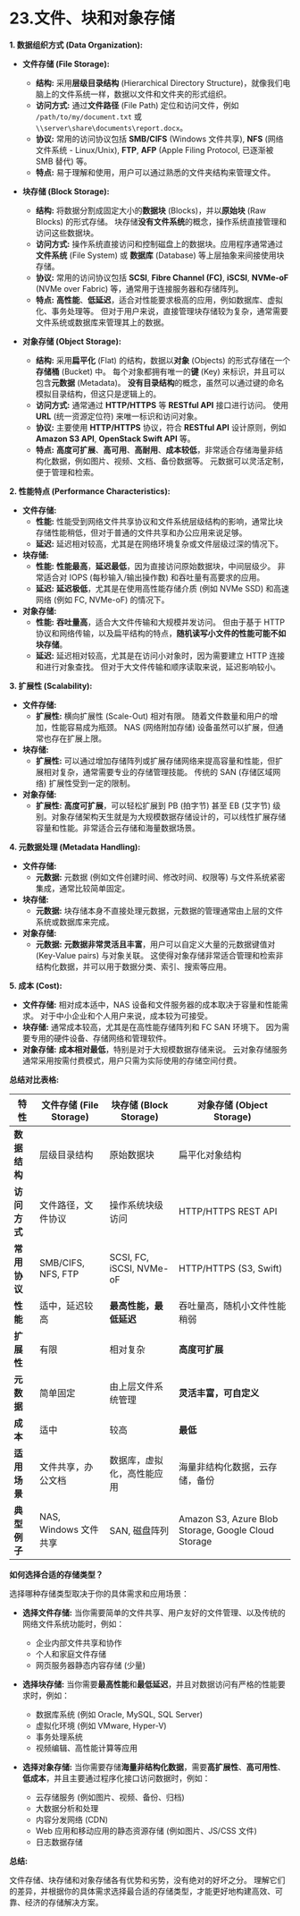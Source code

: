 # 23.文件、块和对象存储

**1. 数据组织方式 (Data Organization):**

* **文件存储 (File Storage):**
    * **结构:**  采用**层级目录结构** (Hierarchical Directory Structure)，就像我们电脑上的文件系统一样，数据以文件和文件夹的形式组织。
    * **访问方式:**  通过**文件路径** (File Path) 定位和访问文件，例如 `/path/to/my/document.txt` 或 `\\server\share\documents\report.docx`。
    * **协议:**  常用的访问协议包括 **SMB/CIFS** (Windows 文件共享), **NFS** (网络文件系统 - Linux/Unix), **FTP**, **AFP** (Apple Filing Protocol, 已逐渐被 SMB 替代) 等。
    * **特点:**  易于理解和使用，用户可以通过熟悉的文件夹结构来管理文件。

* **块存储 (Block Storage):**
    * **结构:** 将数据分割成固定大小的**数据块** (Blocks)，并以**原始块** (Raw Blocks) 的形式存储。 块存储**没有文件系统**的概念，操作系统直接管理和访问这些数据块。
    * **访问方式:**  操作系统直接访问和控制磁盘上的数据块。应用程序通常通过**文件系统** (File System) 或 **数据库** (Database) 等上层抽象来间接使用块存储。
    * **协议:**  常用的访问协议包括 **SCSI**, **Fibre Channel (FC)**, **iSCSI**, **NVMe-oF** (NVMe over Fabric) 等，通常用于连接服务器和存储阵列。
    * **特点:**  **高性能**、**低延迟**，适合对性能要求极高的应用，例如数据库、虚拟化、事务处理等。  但对于用户来说，直接管理块存储较为复杂，通常需要文件系统或数据库来管理其上的数据。

* **对象存储 (Object Storage):**
    * **结构:**  采用**扁平化** (Flat) 的结构，数据以**对象** (Objects) 的形式存储在一个**存储桶** (Bucket) 中。 每个对象都拥有唯一的**键** (Key) 来标识，并且可以包含**元数据** (Metadata)。  **没有目录结构**的概念，虽然可以通过键的命名模拟目录结构，但这只是逻辑上的。
    * **访问方式:**  通常通过 **HTTP/HTTPS** 等 **RESTful API** 接口进行访问。 使用 **URL** (统一资源定位符)  来唯一标识和访问对象。
    * **协议:**  主要使用 **HTTP/HTTPS** 协议，符合 **RESTful API** 设计原则，例如 **Amazon S3 API**, **OpenStack Swift API** 等。
    * **特点:**  **高度可扩展**、**高可用**、**高耐用**、**成本较低**，非常适合存储海量非结构化数据，例如图片、视频、文档、备份数据等。 元数据可以灵活定制，便于管理和检索。

**2. 性能特点 (Performance Characteristics):**

* **文件存储:**
    * **性能:**  性能受到网络文件共享协议和文件系统层级结构的影响，通常比块存储性能稍低，但对于普通的文件共享和办公应用来说足够。
    * **延迟:**  延迟相对较高，尤其是在网络环境复杂或文件层级过深的情况下。
* **块存储:**
    * **性能:**  **性能最高**，**延迟最低**，因为直接访问原始数据块，中间层级少。  非常适合对 IOPS (每秒输入/输出操作数) 和吞吐量有高要求的应用。
    * **延迟:**  **延迟极低**，尤其是在使用高性能存储介质 (例如 NVMe SSD) 和高速网络 (例如 FC, NVMe-oF) 的情况下。
* **对象存储:**
    * **性能:**  **吞吐量高**，适合大文件传输和大规模并发访问。 但由于基于 HTTP 协议和网络传输，以及扁平结构的特点，**随机读写小文件的性能可能不如块存储**。
    * **延迟:**  延迟相对较高，尤其是在访问小对象时，因为需要建立 HTTP 连接和进行对象查找。  但对于大文件传输和顺序读取来说，延迟影响较小。

**3. 扩展性 (Scalability):**

* **文件存储:**
    * **扩展性:**  横向扩展性 (Scale-Out) 相对有限。  随着文件数量和用户的增加，性能容易成为瓶颈。  NAS (网络附加存储) 设备虽然可以扩展，但通常也存在扩展上限。
* **块存储:**
    * **扩展性:**  可以通过增加存储阵列或扩展存储网络来提高容量和性能，但扩展相对复杂，通常需要专业的存储管理技能。  传统的 SAN (存储区域网络)  扩展性受到一定的限制。
* **对象存储:**
    * **扩展性:**  **高度可扩展**，可以轻松扩展到 PB (拍字节) 甚至 EB (艾字节) 级别。对象存储架构天生就是为大规模数据存储设计的，可以线性扩展存储容量和性能。非常适合云存储和海量数据场景。

**4. 元数据处理 (Metadata Handling):**

* **文件存储:**
    * **元数据:**  元数据 (例如文件创建时间、修改时间、权限等) 与文件系统紧密集成，通常比较简单固定。
* **块存储:**
    * **元数据:**  块存储本身不直接处理元数据，元数据的管理通常由上层的文件系统或数据库来完成。
* **对象存储:**
    * **元数据:**  **元数据非常灵活且丰富**，用户可以自定义大量的元数据键值对 (Key-Value pairs) 与对象关联。  这使得对象存储非常适合管理和检索非结构化数据，并可以用于数据分类、索引、搜索等应用。

**5. 成本 (Cost):**

* **文件存储:**  相对成本适中，NAS 设备和文件服务器的成本取决于容量和性能需求。  对于中小企业和个人用户来说，成本较为可接受。
* **块存储:**  通常成本较高，尤其是在高性能存储阵列和 FC SAN 环境下。  因为需要专用的硬件设备、存储网络和管理软件。
* **对象存储:**  **成本相对最低**，特别是对于大规模数据存储来说。  云对象存储服务通常采用按需付费模式，用户只需为实际使用的存储空间付费。

**总结对比表格:**

| 特性         | 文件存储 (File Storage) | 块存储 (Block Storage)     | 对象存储 (Object Storage)                           |
| ------------ | ----------------------- | -------------------------- | --------------------------------------------------- |
| **数据结构** | 层级目录结构            | 原始数据块                 | 扁平化对象结构                                      |
| **访问方式** | 文件路径，文件协议      | 操作系统块级访问           | HTTP/HTTPS REST API                                 |
| **常用协议** | SMB/CIFS, NFS, FTP      | SCSI, FC, iSCSI, NVMe-oF   | HTTP/HTTPS (S3, Swift)                              |
| **性能**     | 适中，延迟较高          | **最高性能，最低延迟**     | 吞吐量高，随机小文件性能稍弱                        |
| **扩展性**   | 有限                    | 相对复杂                   | **高度可扩展**                                      |
| **元数据**   | 简单固定                | 由上层文件系统管理         | **灵活丰富，可自定义**                              |
| **成本**     | 适中                    | 较高                       | **最低**                                            |
| **适用场景** | 文件共享，办公文档      | 数据库，虚拟化，高性能应用 | 海量非结构化数据，云存储，备份                      |
| **典型例子** | NAS, Windows 文件共享   | SAN, 磁盘阵列              | Amazon S3, Azure Blob Storage, Google Cloud Storage |

**如何选择合适的存储类型？**

选择哪种存储类型取决于你的具体需求和应用场景：

* **选择文件存储:**  当你需要简单的文件共享、用户友好的文件管理、以及传统的网络文件系统功能时，例如：
    * 企业内部文件共享和协作
    * 个人和家庭文件存储
    * 网页服务器静态内容存储 (少量)

* **选择块存储:** 当你需要**最高性能**和**最低延迟**，并且对数据访问有严格的性能要求时，例如：
    * 数据库系统 (例如 Oracle, MySQL, SQL Server)
    * 虚拟化环境 (例如 VMware, Hyper-V)
    * 事务处理系统
    * 视频编辑、高性能计算等应用

* **选择对象存储:** 当你需要存储**海量非结构化数据**，需要**高扩展性**、**高可用性**、**低成本**，并且主要通过程序化接口访问数据时，例如：
    * 云存储服务 (例如图片、视频、备份、归档)
    * 大数据分析和处理
    * 内容分发网络 (CDN)
    * Web 应用和移动应用的静态资源存储 (例如图片、JS/CSS 文件)
    * 日志数据存储

**总结:**

文件存储、块存储和对象存储各有优势和劣势，没有绝对的好坏之分。 理解它们的差异，并根据你的具体需求选择最合适的存储类型，才能更好地构建高效、可靠、经济的存储解决方案。